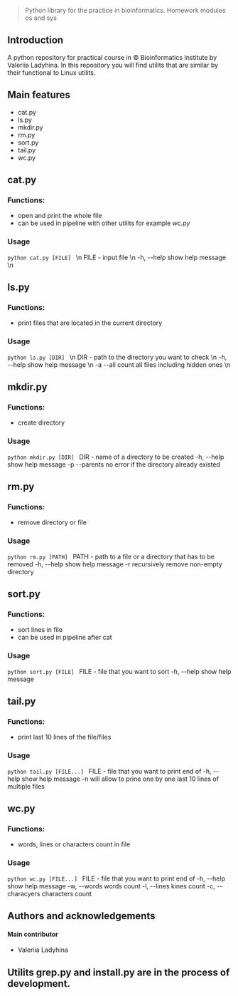 > Python library for the practice in bioinformatics. Homework modules os and sys

## Introduction
A python repository for practical course in © Bioinformatics Institute by Valeriia Ladyhina.
In this repository you will find utilits that are similar by their functional to Linux utilits.

## Main features
* cat.py
* ls.py
* mkdir.py
* rm.py
* sort.py
* tail.py
* wc.py

## cat.py 

### Functions: 
* open and print the whole file
* can be used in pipeline with other utilits for example _wc.py_

### Usage
`python cat.py [FILE] ` \n
FILE - input file \n
 -h, --help  show help message \n 
 
## ls.py 

### Functions: 
* print files that are located in the current directory

### Usage
`python ls.py [DIR] ` \n
DIR - path to the directory you want to check \n
 -h, --help  show help message \n
 -a --all    count all files including hidden ones  \n
 
## mkdir.py 

### Functions: 
* create directory

### Usage
`python mkdir.py [DIR] `
DIR - name of a directory to be created
 -h, --help  show help message
 -p --parents  no error if the directory already existed
 
## rm.py 

### Functions: 
* remove directory or file

### Usage
`python rm.py [PATH] `
PATH - path to a file or a directory that has to be removed
 -h, --help  show help message
 -r  recursively remove non-empty directory
 
## sort.py 

### Functions: 
* sort lines in file
* can be used in pipeline after cat

### Usage
`python sort.py [FILE] `
FILE - file that you want to sort
 -h, --help  show help message
 
## tail.py 

### Functions: 
* print last 10 lines of the file/files

### Usage
`python tail.py [FILE...] `
FILE - file that you want to print end of
 -h, --help  show help message
 -n will allow to prine one by one last 10 lines of multiple files
 
## wc.py 

### Functions: 
* words, lines or characters count in file

### Usage
`python wc.py [FILE...] `
FILE - file that you want to print end of
 -h, --help  show help message
 -w, --words words count
 -l, --lines kines count
 -c, --characyers characters count


## Authors and acknowledgements
#### Main contributor
* Valeriia Ladyhina

## Utilits __grep.py__ and __install.py__ are in the process of development.

